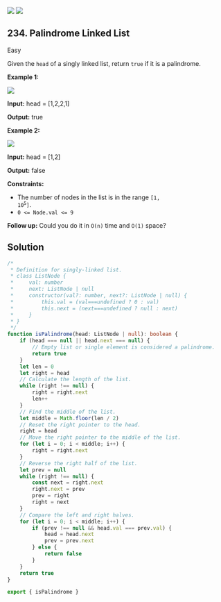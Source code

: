 [![](https://img.shields.io/github/stars/LeetCode-in-TypeScript/LeetCode-in-TypeScript?label=Stars&style=flat-square)](https://github.com/LeetCode-in-TypeScript/LeetCode-in-TypeScript)
[![](https://img.shields.io/github/forks/LeetCode-in-TypeScript/LeetCode-in-TypeScript?label=Fork%20me%20on%20GitHub%20&style=flat-square)](https://github.com/LeetCode-in-TypeScript/LeetCode-in-TypeScript/fork)

## 234\. Palindrome Linked List

Easy

Given the `head` of a singly linked list, return `true` if it is a palindrome.

**Example 1:**

![](https://assets.leetcode.com/uploads/2021/03/03/pal1linked-list.jpg)

**Input:** head = [1,2,2,1]

**Output:** true 

**Example 2:**

![](https://assets.leetcode.com/uploads/2021/03/03/pal2linked-list.jpg)

**Input:** head = [1,2]

**Output:** false 

**Constraints:**

*   The number of nodes in the list is in the range <code>[1, 10<sup>5</sup>]</code>.
*   `0 <= Node.val <= 9`

**Follow up:** Could you do it in `O(n)` time and `O(1)` space?

## Solution

```typescript
/*
 * Definition for singly-linked list.
 * class ListNode {
 *     val: number
 *     next: ListNode | null
 *     constructor(val?: number, next?: ListNode | null) {
 *         this.val = (val===undefined ? 0 : val)
 *         this.next = (next===undefined ? null : next)
 *     }
 * }
 */
function isPalindrome(head: ListNode | null): boolean {
    if (head === null || head.next === null) {
        // Empty list or single element is considered a palindrome.
        return true
    }
    let len = 0
    let right = head
    // Calculate the length of the list.
    while (right !== null) {
        right = right.next
        len++
    }
    // Find the middle of the list.
    let middle = Math.floor(len / 2)
    // Reset the right pointer to the head.
    right = head
    // Move the right pointer to the middle of the list.
    for (let i = 0; i < middle; i++) {
        right = right.next
    }
    // Reverse the right half of the list.
    let prev = null
    while (right !== null) {
        const next = right.next
        right.next = prev
        prev = right
        right = next
    }
    // Compare the left and right halves.
    for (let i = 0; i < middle; i++) {
        if (prev !== null && head.val === prev.val) {
            head = head.next
            prev = prev.next
        } else {
            return false
        }
    }
    return true
}

export { isPalindrome }
```